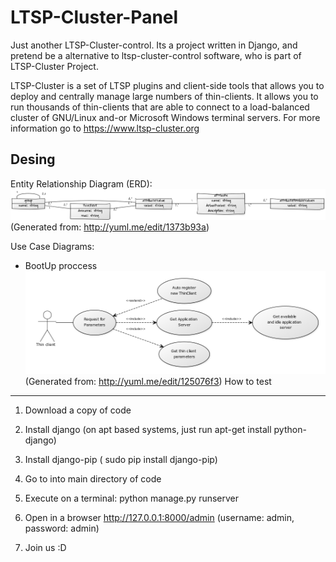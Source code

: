 LTSP-Cluster-Panel
==================

Just another LTSP-Cluster-control.
Its a project written in Django, and pretend be a alternative to ltsp-cluster-control software, who is part of LTSP-Cluster Project.

LTSP-Cluster is a set of LTSP plugins and client-side tools that allows you to deploy and centrally manage large numbers of thin-clients. It allows you to run thousands of thin-clients that are able to connect to a load-balanced cluster of GNU/Linux and-or Microsoft Windows terminal servers.
For more information go to https://www.ltsp-cluster.org

Desing
------
Entity Relationship Diagram (ERD):
![alt tag](https://github.com/mboscovich/LTSP-Cluster-Panel/blob/master/Diagrama-ER.png)
(Generated from: http://yuml.me/edit/1373b93a)

Use Case Diagrams:

- BootUp proccess
![alt tag](https://github.com/mboscovich/LTSP-Cluster-Panel/blob/master/Use-Case-BootUp.png)
(Generated from: http://yuml.me/edit/125076f3)
How to test
----------
1) Download a copy of code

2) Install django (on apt based systems, just run apt-get install python-django)

3) Install django-pip ( sudo pip install django-pip)

4) Go to into main directory of code

5) Execute on a terminal: python manage.py runserver

6) Open in a browser http://127.0.0.1:8000/admin (username: admin, password: admin)

7) Join us :D
